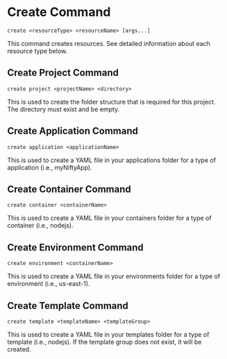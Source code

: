 # Create Command
`create <resourceType> <resourceName> [args...]`

This command creates resources. See detailed information about each 
resource type below.


## Create Project Command
`create project <projectName> <directory>`

This is used to create the folder structure that is required for this project.
The directory must exist and be empty.

## Create Application Command
`create application <applicationName>`

This is used to create a YAML file in your applications folder for a type of
application (i.e., myNiftyApp). 

## Create Container Command
`create container <containerName>`

This is used to create a YAML file in your containers folder for a type of
container (i.e., nodejs). 

## Create Environment Command
`create environment <containerName>`

This is used to create a YAML file in your environments folder for a type of
environment (i.e., us-east-1). 

## Create Template Command
`create template <templateName> <templateGroup>`

This is used to create a YAML file in your templates folder for a type of
template (i.e., nodejs). If the template group does not exist, it will be created.
